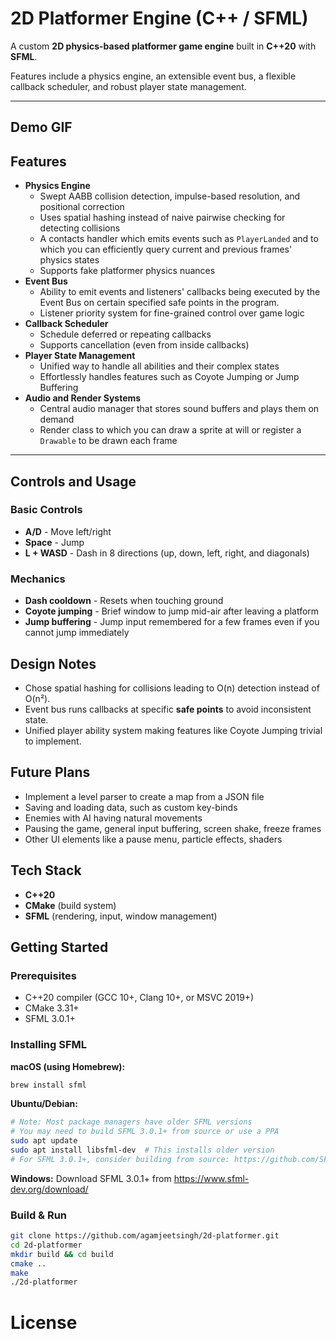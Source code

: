 # 2D Platformer Engine (C++ / SFML)

A custom **2D physics-based platformer game engine** built in **C++20** with **SFML**.  

Features include a physics engine, an extensible event bus, a flexible callback scheduler, and robust player state management.

---

## Demo GIF

## Features
- **Physics Engine**
    - Swept AABB collision detection, impulse-based resolution,
      and positional correction
    - Uses spatial hashing instead of naive pairwise checking for detecting collisions
    - A contacts handler which emits events such as `PlayerLanded` and to which you can efficiently query current and previous frames' physics states 
    - Supports fake platformer physics nuances
- **Event Bus**
    - Ability to emit events and listeners' callbacks being executed by the Event Bus on certain specified safe points in the program.
    - Listener priority system for fine-grained control over game logic
- **Callback Scheduler**
    - Schedule deferred or repeating callbacks
    - Supports cancellation (even from inside callbacks)
- **Player State Management**
    - Unified way to handle all abilities and their complex states
    - Effortlessly handles features such as Coyote Jumping or Jump Buffering
- **Audio and Render Systems**
    - Central audio manager that stores sound buffers and plays them on demand
    - Render class to which you can draw a sprite at will or register a `Drawable` to be drawn each frame

---

## Controls and Usage

### Basic Controls
- **A/D** - Move left/right
- **Space** - Jump
- **L + WASD** - Dash in 8 directions (up, down, left, right, and diagonals)

### Mechanics
- **Dash cooldown** - Resets when touching ground
- **Coyote jumping** - Brief window to jump mid-air after leaving a platform
- **Jump buffering** - Jump input remembered for a few frames even if you cannot jump immediately

## Design Notes
- Chose spatial hashing for collisions leading to O(n) detection instead of O(n²).
- Event bus runs callbacks at specific **safe points** to avoid inconsistent state.
- Unified player ability system making features like Coyote Jumping trivial to implement.

## Future Plans
- Implement a level parser to create a map from a JSON file
- Saving and loading data, such as custom key-binds
- Enemies with AI having natural movements
- Pausing the game, general input buffering, screen shake, freeze frames
- Other UI elements like a pause menu, particle effects, shaders

## Tech Stack
- **C++20**
- **CMake** (build system)
- **SFML** (rendering, input, window management)

## Getting Started

### Prerequisites
- C++20 compiler (GCC 10+, Clang 10+, or MSVC 2019+)
- CMake 3.31+
- SFML 3.0.1+

### Installing SFML
**macOS (using Homebrew):**
```bash
brew install sfml
```

**Ubuntu/Debian:**
```bash
# Note: Most package managers have older SFML versions
# You may need to build SFML 3.0.1+ from source or use a PPA
sudo apt update
sudo apt install libsfml-dev  # This installs older version
# For SFML 3.0.1+, consider building from source: https://github.com/SFML/SFML
```

**Windows:**
Download SFML 3.0.1+ from https://www.sfml-dev.org/download/

### Build & Run
```bash
git clone https://github.com/agamjeetsingh/2d-platformer.git
cd 2d-platformer
mkdir build && cd build
cmake ..
make
./2d-platformer
```

# License

